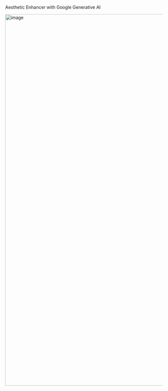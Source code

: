 Aesthetic Enhancer with Google Generative AI


<img width="1187" alt="image" src="https://github.com/florianndeepika/Aesthetic_Enhancer_with_GenAI/assets/63796480/f96b9fd7-8556-499e-83bf-9afb998f77ce">

